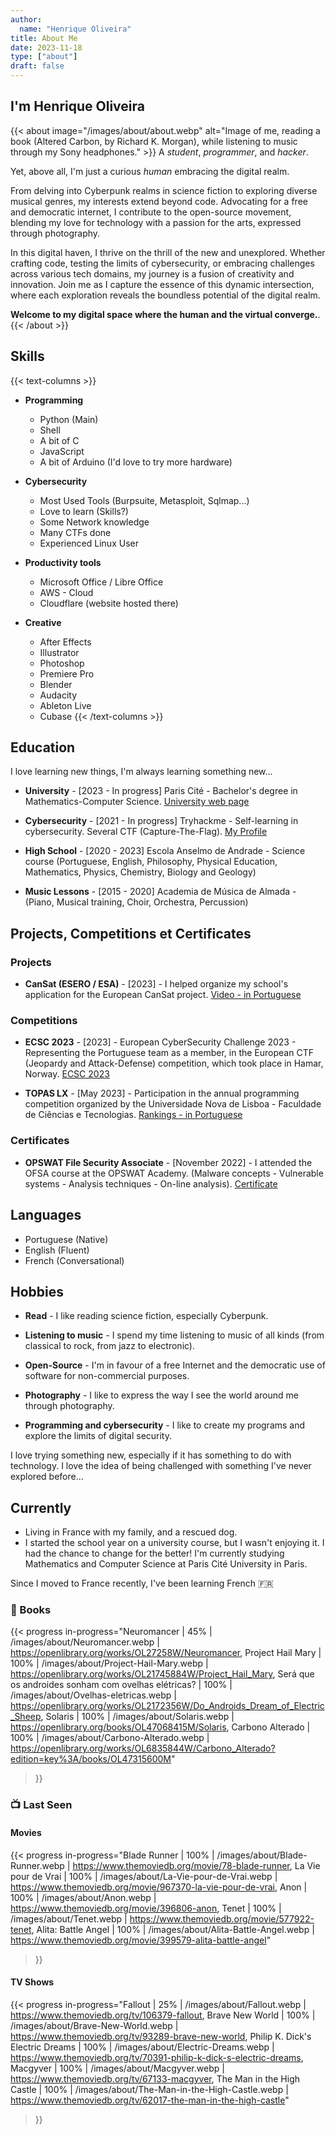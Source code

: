```yaml
---
author: 
  name: "Henrique Oliveira"
title: About Me
date: 2023-11-18
type: ["about"]
draft: false
---
```

## I'm Henrique Oliveira

{{< about image="/images/about/about.webp" alt="Image of me, reading a book (Altered Carbon, by Richard K. Morgan), while listening to music through my Sony headphones." >}}
A _student_, _programmer_, and _hacker_.

Yet, above all, I'm just a curious _human_ embracing the digital realm.

From delving into Cyberpunk realms in science fiction to exploring diverse musical genres, my interests extend beyond code. Advocating for a free and democratic internet, I contribute to the open-source movement, blending my love for technology with a passion for the arts, expressed through photography.

In this digital haven, I thrive on the thrill of the new and unexplored. Whether crafting code, testing the limits of cybersecurity, or embracing challenges across various tech domains, my journey is a fusion of creativity and innovation. Join me as I capture the essence of this dynamic intersection, where each exploration reveals the boundless potential of the digital realm.

**Welcome to my digital space where the human and the virtual converge.**.
{{< /about >}}

## Skills

{{< text-columns >}}
- **Programming**
  - Python (Main)
  - Shell
  - A bit of C
  - JavaScript
  - A bit of Arduino (I'd love to try more hardware) 

- **Cybersecurity**
  - Most Used Tools (Burpsuite, Metasploit, Sqlmap...)
  - Love to learn (Skills?)
  - Some Network knowledge
  - Many CTFs done
  - Experienced Linux User

- **Productivity tools**
  - Microsoft Office / Libre Office
  - AWS - Cloud
  - Cloudflare (website hosted there)

- **Creative**
  - After Effects
  - Illustrator
  - Photoshop
  - Premiere Pro
  - Blender
  - Audacity
  - Ableton Live
  - Cubase
{{< /text-columns >}}

## Education
I love learning new things, I'm always learning something new...

- **University** - \[2023 - In progress\] Paris Cité - Bachelor's degree in Mathematics-Computer Science. [University web page](https://math-info.u-paris.fr/)

- **Cybersecurity** - \[2021 - In progress\] Tryhackme - Self-learning in cybersecurity. Several CTF (Capture-The-Flag). [My Profile](https://tryhackme.com/p/M0streng0)

- **High School** - \[2020 - 2023\] Escola Anselmo de Andrade - Science course (Portuguese, English, Philosophy, Physical Education, Mathematics, Physics, Chemistry, Biology and Geology)

- **Music Lessons** - \[2015 - 2020\] Academia de Música de Almada - (Piano, Musical training, Choir, Orchestra, Percussion)

## Projects, Competitions et Certificates

### Projects
- **CanSat (ESERO / ESA)** - \[2023\] - I helped organize my school's application for the European CanSat project. [Video - in Portuguese](https://www.youtube.com/watch?v=ZQTJ3w4_kTc)

### Competitions
- **ECSC 2023** - \[2023\] - European CyberSecurity Challenge 2023 - Representing the Portuguese team as a member, in the European CTF (Jeopardy and Attack-Defense) competition, which took place in Hamar, Norway. [ECSC 2023](https://ecsc.eu/2023-challenge)

- **TOPAS LX** - \[May 2023\] - Participation in the annual programming competition organized by the Universidade Nova de Lisboa - Faculdade de Ciências e Tecnologias. [Rankings - in Portuguese](https://eventos.fct.unl.pt/topas-lx/pages/classificacao-2023)

### Certificates
- **OPSWAT File Security Associate** - \[November 2022\] - I attended the OFSA course at the OPSWAT Academy. (Malware concepts - Vulnerable systems - Analysis techniques - On-line analysis). [Certificate](https://learn.opswatacademy.com/certificate/4pbY8cSicg)

## Languages

- Portuguese (Native)
- English (Fluent)
- French (Conversational)

## Hobbies

- **Read** - I like reading science fiction, especially Cyberpunk.

- **Listening to music** - I spend my time listening to music of all kinds (from classical to rock, from jazz to electronic).

- **Open-Source** - I'm in favour of a free Internet and the democratic use of software for non-commercial purposes.

- **Photography** - I like to express the way I see the world around me through photography.

- **Programming and cybersecurity** - I like to create my programs and explore the limits of digital security.

I love trying something new, especially if it has something to do with technology. I love the idea of being challenged with something I've never explored before...

## Currently 
- Living in France with my family, and a rescued dog.
- I started the school year on a university course, but I wasn't enjoying it. I had the chance to change for the better! I'm currently studying Mathematics and Computer Science at Paris Cité University in Paris.

Since I moved to France recently, I've been learning French :fr:

### :book: Books

{{< progress
  in-progress="Neuromancer | 45% | /images/about/Neuromancer.webp | https://openlibrary.org/works/OL27258W/Neuromancer, Project Hail Mary | 100% | /images/about/Project-Hail-Mary.webp | https://openlibrary.org/works/OL21745884W/Project_Hail_Mary, Será que os androides sonham com ovelhas elétricas? | 100% | /images/about/Ovelhas-eletricas.webp | https://openlibrary.org/works/OL2172356W/Do_Androids_Dream_of_Electric_Sheep, Solaris | 100% | /images/about/Solaris.webp | https://openlibrary.org/books/OL47068415M/Solaris, Carbono Alterado | 100% | /images/about/Carbono-Alterado.webp | https://openlibrary.org/works/OL6835844W/Carbono_Alterado?edition=key%3A/books/OL47315600M"
>}}

### :tv: Last Seen

#### Movies

{{< progress
  in-progress="Blade Runner | 100% | /images/about/Blade-Runner.webp | https://www.themoviedb.org/movie/78-blade-runner, La Vie pour de Vrai | 100% | /images/about/La-Vie-pour-de-Vrai.webp | https://www.themoviedb.org/movie/967370-la-vie-pour-de-vrai, Anon | 100% | /images/about/Anon.webp | https://www.themoviedb.org/movie/396806-anon, Tenet | 100% | /images/about/Tenet.webp | https://www.themoviedb.org/movie/577922-tenet, Alita: Battle Angel | 100% | /images/about/Alita-Battle-Angel.webp | https://www.themoviedb.org/movie/399579-alita-battle-angel"
>}}

#### TV Shows

{{< progress
  in-progress="Fallout | 25% | /images/about/Fallout.webp | https://www.themoviedb.org/tv/106379-fallout, Brave New World | 100% | /images/about/Brave-New-World.webp | https://www.themoviedb.org/tv/93289-brave-new-world, Philip K. Dick's Electric Dreams | 100% | /images/about/Electric-Dreams.webp | https://www.themoviedb.org/tv/70391-philip-k-dick-s-electric-dreams, Macgyver | 100% | /images/about/Macgyver.webp | https://www.themoviedb.org/tv/67133-macgyver, The Man in the High Castle | 100% | /images/about/The-Man-in-the-High-Castle.webp | https://www.themoviedb.org/tv/62017-the-man-in-the-high-castle"
>}}